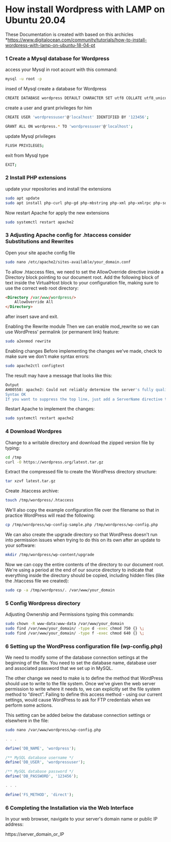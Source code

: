 # How install Wordpress with LAMP on Ubuntu 20.04

These Documentation is created with based on this archicles
*https://www.digitalocean.com/community/tutorials/how-to-install-wordpress-with-lamp-on-ubuntu-18-04-pt

### 1 Create a Mysql database for Wordpress
access your Mysql in root acount with this command:
```bash
mysql -u root -p
```

insed of Mysql create a database for Wordpress
```bash
CREATE DATABASE wordpress DEFAULT CHARACTER SET utf8 COLLATE utf8_unicode_ci;
```

create a user and grant privileges for him
```bash
CREATE USER 'wordpressuser'@'localhost' IDENTIFIED BY '123456';
```

```bash
GRANT ALL ON wordpress.* TO 'wordpressuser'@'localhost';
```

update Mysql privileges
```bash
FLUSH PRIVILEGES;
```

exit from Mysql type
```bash 
EXIT;
```

### 2 Install PHP extensions
update your repositories and install the extensions
```bash
sudo apt update
sudo apt install php-curl php-gd php-mbstring php-xml php-xmlrpc php-soap php-intl php-zip
```

Now restart Apache for apply the new extensions
```bash
sudo systemctl restart apache2
```

### 3 Adjusting Apache config for .htaccess consider Substitutions and Rewrites
Open your site apache config file
```bash
sudo nano /etc/apache2/sites-available/your_domain.conf
```

To allow .htaccess files, we need to set the AllowOverride directive inside a Directory block pointing to our document root. Add the following block of text inside the VirtualHost block to your configuration file, making sure to use the correct web root directory:
```html
<Directory /var/www/wordpress/>
    AllowOverride All
</Directory>
```
after insert save and exit.

Enabling the Rewrite module
Then we can enable mod_rewrite so we can use WordPress' permalink (or permanent link) feature:
```bash
sudo a2enmod rewrite
```
Enabling changes
Before implementing the changes we've made, check to make sure we don't make syntax errors:
```bash
sudo apache2ctl configtest
```
The result may have a message that looks like this:
```bash
Output
AH00558: apache2: Could not reliably determine the server's fully qualified domain name, using 127.0.1.1. Set the 'ServerName' directive globally to suppress this message
Syntax OK
If you want to suppress the top line, just add a ServerName directive to your main (global) apache configuration file in Apache in /etc/apache2/apache2.conf. ServerName can be your server's domain or IP address. However, this is a message only and does not affect the functioning of our website. As long as the output shows Syntax OK, you are ready to continue.
```
Restart Apache to implement the changes:
```bash
sudo systemctl restart apache2
```

### 4 Download Wordpres
Change to a writable directory and download the zipped version file by typing:
```bash
cd /tmp
curl -O https://wordpress.org/latest.tar.gz
```
Extract the compressed file to create the WordPress directory structure:
```bash
tar xzvf latest.tar.gz
```

Create .htaccess archive:
```bash
touch /tmp/wordpress/.htaccess
```

We'll also copy the example configuration file over the filename so that in practice WordPress will read the following:
```bash
cp /tmp/wordpress/wp-config-sample.php /tmp/wordpress/wp-config.php
```

We can also create the upgrade directory so that WordPress doesn't run into permission issues when trying to do this on its own after an update to your software:
```bash
mkdir /tmp/wordpress/wp-content/upgrade
```

Now we can copy the entire contents of the directory to our document root. We're using a period at the end of our source directory to indicate that everything inside the directory should be copied, including hidden files (like the .htaccess file we created):
```bash
sudo cp -a /tmp/wordpress/. /var/www/your_domain
```

### 5 Config Wordpress directory
Adjusting Ownership and Permissions typing this commands:
```bash
sudo chown -R www-data:www-data /var/www/your_domain
sudo find /var/www/your_domain/ -type d -exec chmod 750 {} \;
sudo find /var/www/your_domain/ -type f -exec chmod 640 {} \;
```

### 6 Setting up the WordPress configuration file (wp-config.php)

We need to modify some of the database connection settings at the beginning of the file. You need to set the database name, database user and associated password that we set up in MySQL.

The other change we need to make is to define the method that WordPress should use to write to the file system. Once we've given the web server permission to write where it needs to, we can explicitly set the file system method to “direct”. Failing to define this access method - using our current settings, would cause WordPress to ask for FTP credentials when we perform some actions.

This setting can be added below the database connection settings or elsewhere in the file:

```bash
sudo nano /var/www/wordpress/wp-config.php
```

```php
. . .

define('DB_NAME', 'wordpress');

/** MySQL database username */
define('DB_USER', 'wordpressuser');

/** MySQL database password */
define('DB_PASSWORD', '123456');

. . .

define('FS_METHOD', 'direct');
```

### 6 Completing the Installation via the Web Interface
In your web browser, navigate to your server's domain name or public IP address:

https://server_domain_or_IP
